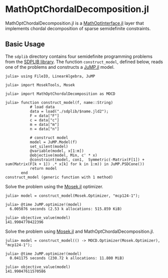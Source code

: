 # MathOptChordalDecomposition.jl

MathOptChordalDecomposition.jl is a [MathOptInterface.jl](https://github.com/jump-dev/MathOptInterface.jl) layer that implements chordal decomposition of
sparse semidefinite constraints.

## Basic Usage

The `sdplib` directory contains four semidefinite programming problems from the [SDPLIB library](https://github.com/vsdp/SDPLIB). The function `construct_model`, defined below, reads one of the problems and constructs a [JuMP.jl](https://github.com/jump-dev/JuMP.jl) model.

```julia-repl
julia> using FileIO, LinearAlgebra, JuMP

julia> import MosekTools, Mosek

julia> import MathOptChordalDecomposition as MOCD

julia> function construct_model(f, name::String)
           # load data
           data = load("./sdplib/$name.jld2");
           F = data["F"]
           c = data["c"]
           m = data["m"]
           n = data["n"]
    
           # construct model
           model = JuMP.Model(f)
           set_silent(model)
           @variable(model, x[1:m])
           @objective(model, Min, c' * x)
           @constraint(model, con1,  Symmetric(-Matrix(F[1]) + sum(Matrix(F[k + 1]) .* x[k] for k in 1:m)) in JuMP.PSDCone())
           return model
       end
construct_model (generic function with 1 method)
```

Solve the problem using the [Mosek.jl](https://github.com/MOSEK/Mosek.jl) optimizer.

```julia-repl
julia> model = construct_model(Mosek.Optimizer, "mcp124-1");

julia> @time JuMP.optimize!(model)
  6.005076 seconds (2.53 k allocations: 515.859 KiB)

julia> objective_value(model)
141.9904770422396
```

Solve the problem using [Mosek.jl](https://github.com/MOSEK/Mosek.jl) and MathOptChordalDecomposition.jl.

```julia-repl
julia> model = construct_model(() -> MOCD.Optimizer(Mosek.Optimizer), "mcp124-1");

julia> @time JuMP.optimize!(model)
  0.041175 seconds (230.72 k allocations: 11.800 MiB)

julia> objective_value(model)
141.99047611570586
```
